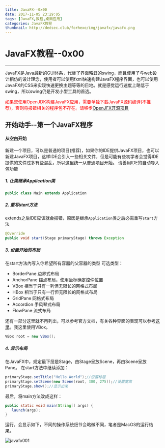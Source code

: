```yaml
---
title: JavaFX--0x00
date: 2017-11-05 23:29:05
tags: [JavaFX,教程,桌面应用]
categories: JavaFX教程
thumbnail: http://dedsec.club/forhexo/img/javafx/javafx.png
---
```


# JavaFX教程--0x00

---
JavaFX是Java最新的GUI体系，代替了界面略丑的swing，而且使用了与web设计相仿的设计理念，使用者可以使用fxml快速构建JavaFX程序界面，也可以使用JavaFX的CSS来实现快速更换主题等等的目地。就是感觉运行速度上略低于swing，所以swing仍是开发小型工具的首选。

<font color=red>如果您使用OpenJDK构建JavaFX应用，需要单独下载JavaFX源码编译(不推荐)，否则将报错相关的程序包不存在。请移步[OpenJFX开源项目](https://wiki.openjdk.java.net/display/OpenJFX/Building+OpenJFX)</font>

## 开始动手--第一个JavaFX程序

#### 从空白开始

新建一个项目，可以是普通的项目(推荐)，如果你的IDE提供JavaFX项目，也可以新建JavaFX项目，这样IDE会引入一些相关文件，但是可能有些初学者会觉得IDE提供的文件过多有些混乱，所以这里统一从普通项目开始。
请善用IDE的自动导入包功能

##### 1. 让类继承Application类

```java
public class Main extends Application
```

##### 2. 重写start方法
extends之后IDE应该就会报错，原因是继承`Application`类之后必需重写`start`方法

```java
@Override
public void start(Stage primaryStage) throws Exception
```

##### 3. 设置开始的布局
在start方法內写入你希望所有容器的父容器的类型
可选类型：
- BorderPane 边界式布局
- AnchorPane 锚点布局，使用坐标确定控件位置
- VBox 相当于只有一列但无限长的网格式布局
- HBox 相当于只有一行但无限长的网格式布局
- GridPane  网格式布局
- Accordion 手风琴式布局
- FlowPane  流式布局

还有一部分这里就不再列出，可以参考官方文档，有关各种界面的表现可以参考[这里](http://www.yiibai.com/javafx/)。我这里使用VBox。

```java
VBox root = new VBox();
```

##### 4. 显示布局
在JavaFX中，规定最下层是Stage，由Stage呈放Scene，再由Scene呈放Pane。
在start方法中继续添加：

```java
primaryStage.setTitle("Hello World");//设置标题
primaryStage.setScene(new Scene(root, 300, 275));//设置宽高
primaryStage.show();//显示出来
```

最后，将main方法改成这样：

```java
public static void main(String[] args) {
   launch(args);
}
```

运行，会显示如下，不同的操作系统细节会略微不同，笔者是MacOS的运行结果。

![javafx001](http://dedsec.club/forhexo/img/javafx/javafx001.png)

